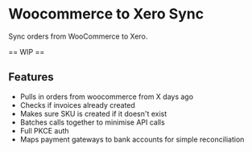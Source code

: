# Woocommerce to Xero Sync

Sync orders from WooCommerce to Xero.

== WIP ==

## Features

* Pulls in orders from woocommerce from X days ago
* Checks if invoices already created
* Makes sure SKU is created if it doesn't exist
* Batches calls together to minimise API calls
* Full PKCE auth
* Maps payment gateways to bank accounts for simple reconciliation

